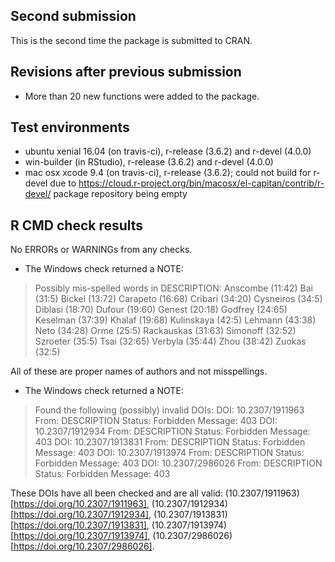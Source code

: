 ## Second submission

This is the second time the package is submitted to CRAN.

## Revisions after previous submission
* More than 20 new functions were added to the package.

## Test environments
* ubuntu xenial 16.04 (on travis-ci), r-release (3.6.2) and r-devel (4.0.0)
* win-builder (in RStudio), r-release (3.6.2) and r-devel (4.0.0) 
* mac osx xcode 9.4 (on travis-ci), r-release (3.6.2); could not build for r-devel due to https://cloud.r-project.org/bin/macosx/el-capitan/contrib/r-devel/ package repository being empty

## R CMD check results
No ERRORs or WARNINGs from any checks.

* The Windows check returned a NOTE:

> Possibly mis-spelled words in DESCRIPTION:
>  Anscombe (11:42)
>  Bai (31:5)
>  Bickel (13:72)
>  Carapeto (16:68)
>  Cribari (34:20)
>  Cysneiros (34:5)
>  Diblasi (18:70)
>  Dufour (19:60)
>  Genest (20:18)
>  Godfrey (24:65)
>  Keselman (37:39)
>  Khalaf (19:68)
>  Kulinskaya (42:5)
>  Lehmann (43:38)
>  Neto (34:28)
>  Orme (25:5)
>  Rackauskas (31:63)
>  Simonoff (32:52)
>  Szroeter (35:5)
>  Tsai (32:65)
>  Verbyla (35:44)
>  Zhou (38:42)
>  Zuokas (32:5)

All of these are proper names of authors and not misspellings.

* The Windows check returned a NOTE:

> Found the following (possibly) invalid DOIs:
>  DOI: 10.2307/1911963
>    From: DESCRIPTION
>    Status: Forbidden
>    Message: 403
>  DOI: 10.2307/1912934
>    From: DESCRIPTION
>    Status: Forbidden
>    Message: 403
>  DOI: 10.2307/1913831
>    From: DESCRIPTION
>    Status: Forbidden
>    Message: 403
>  DOI: 10.2307/1913974
>    From: DESCRIPTION
>    Status: Forbidden
>    Message: 403
>  DOI: 10.2307/2986026
>    From: DESCRIPTION
>    Status: Forbidden
>    Message: 403

These DOIs have all been checked and are all valid: (10.2307/1911963)[https://doi.org/10.2307/1911963], (10.2307/1912934)[https://doi.org/10.2307/1912934], (10.2307/1913831)[https://doi.org/10.2307/1913831], 
(10.2307/1913974)[https://doi.org/10.2307/1913974],
(10.2307/2986026)[https://doi.org/10.2307/2986026].


